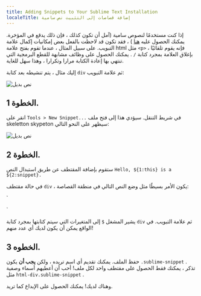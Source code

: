 ```yaml
---
title: Adding Snippets to Your Sublime Text Installation
localeTitle: إضافة قصاصات إلى التثبيت نص سامية
---
```

إذا كنت مستخدمًا لنصوص سامية (آمل أن تكون كذلك ، فإن ذلك يدقع في المؤخرة. يمكنك الحصول عليه [هنا](https://www.sublimetext.com/) ) ، فقد تكون قد لاحظت بالفعل بعض إمكانيات إكمال علامة التبويب. على سبيل المثال ، عندما تقوم بفتح علامة html مثل `<p>` ، فإنه يقوم تلقائيًا بإغلاق العلامة بمجرد كتابة `/` . يمكنك الحصول على وظائف مشابهة للقطع البرمجية التي تنتهي بها إعادة الكتابة مرارا وتكرارا ، وهذا سهل للغاية.

إليك مثال ، يتم تنشيطه بعد كتابة `div` ثم علامة التبويب:

![نص بديل](//discourse-user-assets.s3.amazonaws.com/original/2X/5/59a4d233d2dcb17b76a9c36ca30c5bb07a35d00b.png)

## الخطوة 1.

انقر على `Tools > New Snippet...` في شريط التنقل. سيؤدي هذا إلى فتح ملف skeletton skypeton سيظهر على النحو التالي:

![نص بديل](//discourse-user-assets.s3.amazonaws.com/original/2X/a/a56106fbf754f7e641342d1ebdbc3f5bed582263.png)

## الخطوة 2.

ستقوم بإضافة المقتطف عن طريق استبدال النص `Hello, ${1:this} is a ${2:snippet}.`

في حالة مقتطف `div` ، يكون الأمر بسيطًا مثل وضع النص التالي في منطقة القصاصة:

 `<!-- $1 --> 
 <div class= "$1"> 
 
 </div> 
 <!-- $1 --> 
` 

يشير المشغل `$` إلى المتغيرات التي سيتم كتابتها بمجرد كتابة `div` ثم علامة التبويب. في الواقع يمكن أن يكون لديك أي عدد منهم!

## الخطوه 3.

حفظ الملف. يمكنك تقديم أي اسم تريده ، ولكن **يجب أن** يكون `.sublime-snippet` . تذكر ، يمكنك فقط الحصول على مقتطف واحد لكل ملف! أحب أن أعطيهم أسماء وصفية مثل `html-div.sublime-snippet` .

وهناك لديك! يمكنك الحصول على الإبداع كما تريد.